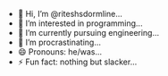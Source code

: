 - 👋 Hi, I’m @riteshsdormline...
- 👀 I’m interested in programming...
- 🌱 I’m currently pursuing engineering...
- 💞️ I’m procrastinating...
- 😄 Pronouns: he/was...
- ⚡ Fun fact: nothing but slacker...
<!---
riteshsdormline/riteshsdormline is a ✨ special ✨ repository because its `README.md` (this file) appears on your GitHub profile.
You can click the Preview link to take a look at your changes.
--->
